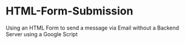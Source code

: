 # HTML-Form-Submission
 Using an HTML Form to send a message via Email without a Backend Server using a Google Script
